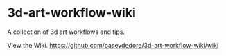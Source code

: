 # 3d-art-workflow-wiki
A collection of 3d art workflows and tips.

View the Wiki. https://github.com/caseydedore/3d-art-workflow-wiki/wiki
